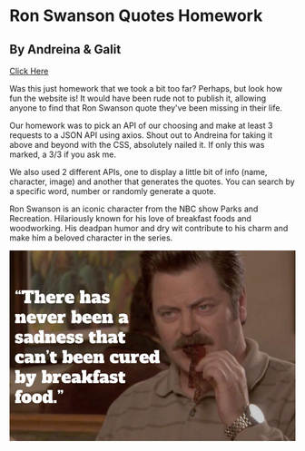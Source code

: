 # Ron Swanson Quotes Homework

## By Andreina & Galit

[Click Here](https://gal333t.github.io/ronswanson/)

Was this just homework that we took a bit too far? Perhaps, but look how fun the website is! It would have been rude not to publish it, allowing anyone to find that Ron Swanson quote they've been missing in their life.

Our homework was to pick an API of our choosing and make at least 3 requests to a JSON API using axios. Shout out to Andreina for taking it above and beyond with the CSS, absolutely nailed it. If only this was marked, a 3/3 if you ask me.

We also used 2 different APIs, one to display a little bit of info (name, character, image) and another that generates the quotes. You can search by a specific word, number or randomly generate a quote.

Ron Swanson is an iconic character from the NBC show Parks and Recreation. Hilariously known for his love of breakfast foods and woodworking. His deadpan humor and dry wit contribute to his charm and make him a beloved character in the series.

![](breakfastfoods.jpeg)
